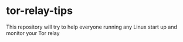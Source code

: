 # tor-relay-tips
This repository will try to help everyone running any Linux start up and monitor your Tor relay
